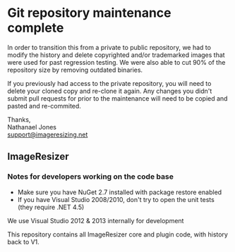 # Git repository maintenance complete

In order to transition this from a private to public repository, we had to modify the history and delete copyrighted and/or trademarked images that were used for past regression testing. We were also able to cut 90% of the repository size by removing outdated binaries. 

If you previously had access to the private repository, you will need to delete your cloned copy and re-clone it again. Any changes you didn't submit pull requests for prior to the maintenance will need to be copied and pasted and re-commited.


Thanks,  
Nathanael Jones  
support@imageresizing.net


## ImageResizer

### Notes for developers working on the code base

* Make sure you have NuGet 2.7 installed with package restore enabled
* If you have Visual Studio 2008/2010, don't try to open the unit tests (they require .NET 4.5)

We use Visual Studio 2012 & 2013 internally for development

This repository contains all ImageResizer core and plugin code, with history back to V1.

